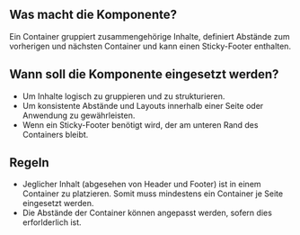 
## Was macht die Komponente?
Ein Container gruppiert zusammengehörige Inhalte, definiert Abstände zum vorherigen und nächsten Container und kann einen Sticky-Footer enthalten.

## Wann soll die Komponente eingesetzt werden?
* Um Inhalte logisch zu gruppieren und zu strukturieren.
* Um konsistente Abstände und Layouts innerhalb einer Seite oder Anwendung zu gewährleisten.
* Wenn ein Sticky-Footer benötigt wird, der am unteren Rand des Containers bleibt.

## Regeln
* Jeglicher Inhalt (abgesehen von Header und Footer) ist in einem Container zu platzieren. Somit muss mindestens ein Container je Seite eingesetzt werden.
* Die Abstände der Container können angepasst werden, sofern dies erforlderlich ist.
